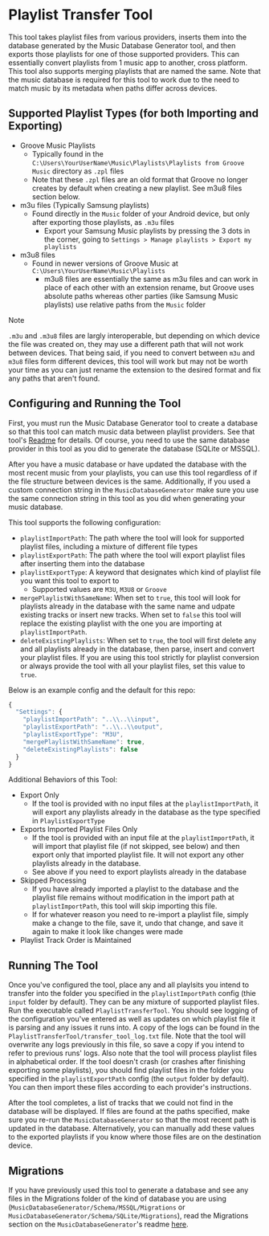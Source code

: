 # Playlist Transfer Tool

This tool takes playlist files from various providers, inserts them into the database generated by the Music Database Generator tool, and then exports those playlists for one of those supported providers. This can essentially convert playlists from 1 music app to another, cross platform. This tool also supports merging playlists that are named the same. Note that the music database is required for this tool to work due to the need to match music by its metadata when paths differ across devices.

## Supported Playlist Types (for both Importing and Exporting)

- Groove Music Playlists
  - Typically found in the `C:\Users\YourUserName\Music\Playlists\Playlists from Groove Music` directory as `.zpl` files
  - Note that these `.zpl` files are an old format that Groove no longer creates by default when creating a new playlist. See m3u8 files section below.  
- m3u files (Typically Samsung playlists)
  - Found directly in the `Music` folder of your Android device, but only after exporting those playlists, as `.m3u` files
    - Export your Samsung Music playlists by pressing the 3 dots in the corner, going to `Settings > Manage playlists > Export my playlists`
- m3u8 files
  - Found in newer versions of Groove Music at `C:\Users\YourUserName\Music\Playlists`
    - m3u8 files are essentially the same as m3u files and can work in place of each other with an extension rename, but Groove uses absolute paths whereas other parties (like Samsung Music playlists) use relative paths from the `Music` folder

> [!NOTE]
> `.m3u` and `.m3u8` files are largly interoperable, but depending on which device the file was created on, they may use a different path that will not work between devices. That being said, if you need to convert between `m3u` and `m3u8` files form different devices, this tool will work but may not be worth your time as you can just rename the extension to the desired format and fix any paths that aren't found.

## Configuring and Running the Tool

First, you must run the Music Database Generator tool to create a database so that this tool can match music data between playlist providers. See that tool's [Readme](https://github.com/JeffreyGaydos/music-database-generator/blob/main/README.md) for details. Of course, you need to use the same database provider in this tool as you did to generate the database (SQLite or MSSQL).

After you have a music database or have updated the database with the most recent music from your playlists, you can use this tool regardless of if the file structure between devices is the same. Additionally, if you used a custom connection string in the `MusicDatabaseGenerator` make sure you use the same connection string in this tool as you did when generating your music database.

This tool supports the following configuration:
- `playlistImportPath`: The path where the tool will look for supported playlist files, including a mixture of different file types
- `playlistExportPath`: The path where the tool will export playlist files after inserting them into the database
- `playlistExportType`: A keyword that designates which kind of playlist file you want this tool to export to
  - Supported values are `M3U`, `M3U8` or `Groove`
- `mergePlaylistWithSameName`: When set to `true`, this tool will look for playlists already in the database with the same name and udpate existing tracks or insert new tracks. When set to `false` this tool will replace the existing playlist with the one you are importing at `playlistImportPath`.
- `deleteExistingPlaylists`: When set to `true`, the tool will first delete any and all playlists already in the database, then parse, insert and convert your playlist files. If you are using this tool strictly for playlist conversion or always provide the tool with all your playlist files, set this value to `true`.

Below is an example config and the default for this repo:
```js
{
  "Settings": {
    "playlistImportPath": "..\\..\\input",
    "playlistExportPath": "..\\..\\output",
    "playlistExportType": "M3U",
    "mergePlaylistWithSameName": true,
    "deleteExistingPlaylists": false
  }
}
```

Additional Behaviors of this Tool:
- Export Only
  - If the tool is provided with no input files at the `playlistImportPath`, it will export any playlists already in the database as the type specified in `PlaylistExportType`
- Exports Imported Playlist Files Only
  - If the tool is provided with an input file at the `playlistImportPath`, it will import that playlist file (if not skipped, see below) and then export only that imported playlist file. It will not export any other playlists already in the database.
  - See above if you need to export playlists already in the database
- Skipped Processing
  - If you have already imported a playlist to the database and the playlist file remains without modification in the import path at `playlistImportPath`, this tool will skip importing this file.
  - If for whatever reason you need to re-import a playlist file, simply make a change to the file, save it, undo that change, and save it again to make it look like changes were made
- Playlist Track Order is Maintained

## Running The Tool

Once you've configured the tool, place any and all playlsits you intend to transfer into the folder you specified in the `playlistImportPath` config (thie `input` folder by default). They can be any mixture of supported playlist files. Run the executable called `PlaylistTransferTool`. You should see logging of the configuration you've entered as well as updates on which playlist file it is parsing and any issues it runs into. A copy of the logs can be found in the `PlaylistTransferTool/transfer_tool_log.txt` file. Note that the tool will overwrite any logs previously in this file, so save a copy if you intend to refer to previous runs' logs. Also note that the tool will process playlist files in alphabetical order. If the tool doesn't crash (or crashes after finishing exporting some playlists), you should find playlist files in the folder you specified in the `playlistExportPath` config (the `output` folder by default). You can then import these files according to each provider's instructions.

After the tool completes, a list of tracks that we could not find in the database will be displayed. If files are found at the paths specified, make sure you re-run the `MusicDatabaseGenerator` so that the most recent path is updated in the database. Alternatively, you can manually add these values to the exported playlists if you know where those files are on the destination device.

## Migrations

If you have previously used this tool to generate a database and see any files in the Migrations folder of the kind of database you are using (`MusicDatabaseGenerator/Schema/MSSQL/Migrations` or `MusicDatabaseGenerator/Schema/SQLite/Migrations`), read the Migrations section on the `MusicDatabaseGenerator`'s readme [here](https://github.com/JeffreyGaydos/music-database-generator/blob/main/README.md#migrations).